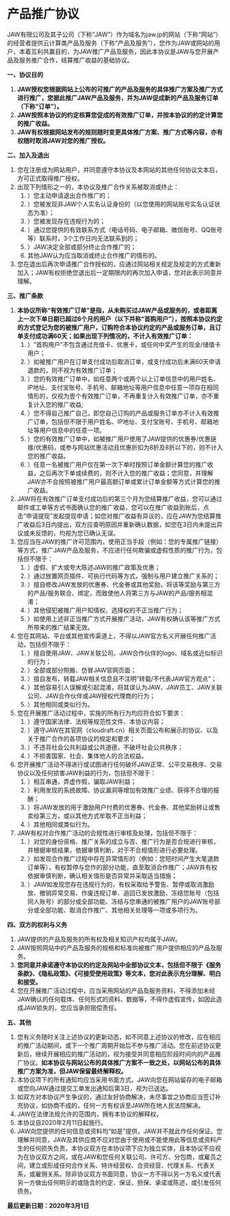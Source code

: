 # 产品推广协议

JAW有限公司及其子公司（下称“JAW”）作为域名为jaw.jp的网站（下称“网站”）的经营者提供云计算类产品及服务（下称“产品及服务”），您作为JAW或网站的用户，本着互利共赢目的，为JAW推广产品及服务，因此本协议是JAW与您开展产品及服务推广合作，结算推广收益的基础协议。

**一、协议目的**

1. **JAW授权您根据网站上公布的可推广的产品及服务的具体推广方案及推广方式进行推广，您据此推广JAW产品及服务，并为JAW促成新的产品及服务订单（下称“订单”）。**
2. **JAW按照本协议的约定核算您促成的有效推广订单，并按本协议的约定计算您的推广收益。**
3. **JAW有权根据网站发布的规则随时变更具体推广方案、推广方式等内容，亦有权随时取消JAW对您的推广授权。**

**二、加入及退出**

1. 您在注册成为网站用户，并同意遵守本协议及本网站的其他任何协议文本后，方可正式取得推广授权。
2. 出现下列情形之一的，本协议及推广合作关系被取消或终止：
   1. ）您主动申请退出合作推广的；
   2. ）您被发现非JAW个人实名认证身份的（以您使用的网站账号实名认证状态为准）；
   3. ）您被发现存在违规行为的；
   4. ）通过您提供的有效联系方式（电话号码、电子邮箱、微信账号、QQ账号等）联系时，3个工作日内无法联系到的；
   5. ）JAW决定全部或部分终止合作推广的；
   6. 其他JAW认为应当取消或终止合作推广的情形的。
3. 您在退出后再次申请推广合作授权的，应通过网站相关规定及规定的方式重新加入；JAW有权拒绝您退出后一定期限内的再次加入申请，您对此表示同意并理解。

**三、推广条款**

1. **本协议所称“有效推广订单”是指，从未购买过JAW产品或服务的，或者距离上一次下单日期已超过6个月的用户（以下并称“首购用户”），按照本协议约定的方式登记为您的被推广用户，订购符合本协议约定的产品或服务订单，且订单支付成功满60天；如果出现下列情况的，不计入有效推广订单：**
   1. ）“首购用户”不包含通过充值卡、优惠卡，或任何中奖产生的现金/储值卡用户；
   2. ）如被推广用户在订单支付成功后取消订单，或支付成功后未满60天申请退款的，则不视为有效推广订单；
   3. ）您的有效推广订单中，如任意两个或两个以上订单信息中的用户姓名、IP地址、支付宝账号、手机号、邮箱地址等用户信息中任意一项存在相同情形的，仅视为壹个有效推广订单，不再重复计入有效推广订单，亦不重复计入您的推广收益;
   4. ）您不得自己推广自己，即您自己订购的产品或服务订单亦不计入有效推广订单，包括但不限于用户姓名、IP地址、支付宝账号、手机号、邮箱地址等用户信息中的任意一项。
   5. ）您的有效推广订单中，如被推广用户使用了JAW提供的优惠券/优惠链接/优惠码，或参与网站优惠活动且优惠折扣为8折及8折以下的，则不计入您的推广收益。
   6. ）任意一名被推广用户仅在第一次下单时按照订单金额计算您的推广收益，之后再次下单或续费的，则不计入您的推广收益；您同意，并理解JAW亦不会按照被推广用户最高额订单或累计订单金额等方式计算您的推广收益。
2. JAW将在有效推广订单支付成功后的第三个月为您结算推广收益，您可以通过邮件或工单等方式书面确认您的推广收益，您可以在推广收益到账后，点击“申请提现”发起提现申请；如您对推广收益有异议的，应在JAW为您结算推广收益后3日内提出，双方应查明原因并重新确认数据，如您在3日内未提出异议或未反馈的，均视为您已确认无误。
3. 您应当在JAW的推广许可范围内，使用正当手段（例如：您的专属推广链接）等方式，推广JAW产品及服务，不应进行任何欺骗或虚假性质的推广行为，包括但不限于：
   1. ）虚假、扩大或夸大陈述JAW的推广政策及优惠；
   2. ）通过放置网页插件、可执行代码等方式，强制与用户建立推广关系的；
   3. ）擅自修改JAW发放的优惠券、代金券或其他奖励，将该等奖励与第三方的产品/服务联合、绑定，而致使他人将第三方与JAW的产品/服务相混淆；
   4. ）其他侵犯被推广用户知情权、选择权的不正当推广行为；
   5. ）如使用上述非正当推广方式开展推广活动，JAW有权确认该等推广方式所带来的推广结果无效。
4. 您在其网站、平台或其他宣传渠道上，不得以JAW官方名义开展任何推广活动，包括但不限于：
   1. ）擅自使用JAW、JAW关联公司、JAW合作伙伴的logo、域名或近似标识的行为；
   2. ）全部或部分照搬、仿冒JAW官网页面；
   3. ）擅自发布、转载JAW相关信息且不注明“转载/不代表JAW官方观点”；
   4. ）其他容易引人误解或引起混淆，将其误认为JAW、JAW员工、JAW关联公司、JAW合作伙伴或JAW授权代理商的行为；
   5. ）其他相同或类似行为。
5. 您在开展推广活动过程中，实施的所有行为均应符合如下要求：
   1. ）遵守国家法律、法规等规范性文件、本协议内容；
   2. ）遵守JAW在其官网（cloudraft.cn）相关页面公布和展示的协议、以及关于推广合作的各项协议的规定和要求；
   3. ）不违背社会公共利益或公共道德，不破坏社会公共秩序；
   4. ）不损害国家、社会、集体他人的合法权益。
6. 您开展推广活动不得进行或试图进行任何破坏JAW正常、公平交易秩序、交易协议以及任何损害JAW利益的行为，包括但不限于：
   1. ）相互串通，弄虚作假，骗取JAW利益；
   2. ）利用发现的系统故障、协议漏洞等增加有效推广业绩、获得不合理的报酬；
   3. ）将JAW发放的用于激励用户付费的优惠券、代金券、其他奖励转让或售卖给第三方，或以其他方式牟取不正当利益；
   4. ）其他相同或类似行为。
7. JAW有权对合作推广活动的合规性进行审核及处理，包括但不限于：
   1. ）对您的身份资格、推广关系的成立与否、推广行为是否合规进行审核，并根据审核结果，依据审慎判断，对于不合规情形进行必要处理。
   2. ）如发现合作推广过程中存在异常情形的（例如：您短时间产生大笔退款订单等），有权暂停与您作的部分功能，直至取消合作推广；JAW并有权依据审慎判断，确认相关情形是否异常并采取适当措施；
   3. ）JAW如发现您存在违规行为的，有权采取给予警告、暂停或取消激励放、撤销异常交易、作废违规订单、追回已发放激励、冻结您账号（包括同人账号）的部分或全部功能、冻结与您串通的被推广用户的JAW账号部分或全部功能、取消合作推广、其他相关处理等一项或多项行为。

**四、双方的权利与义务**

1. JAW提供的产品及服务的所有权及相关知识产权均属于JAW。
2. JAW按照网站中的产品及服务的规格和标准向被推广用户提供相应的产品及服务。
3. **您同意并承诺遵守本协议的约定及网站中全部协议文本，包括但不限于《服务条款》、《隐私政策》、《可接受使用政策》等文本，您对此表示充分理解、明白和接受。**
4. 您在开展推广活动过程中，应当采用网站的产品及服务资料，不得添加未经JAW确认的任何载体、任何形式的资料、数据等，不得作虚假宣传，如因此造成JAW损失的，您应当承担赔偿责任。

**五、其他**

1. 您有义务随时关注上述协议的更新动态，如不同意上述协议的修改，应在相应的推广活动期间，或下一个推广周期开始后不参与推广活动。您在前述协议更新后，继续开展相应的推广活动的，视为接受并同意相应阶段时间内的产品推广协议。**如本协议与网站公布的具体推广方案不一致之处，以网站公布的具体推广方案为准，但JAW保留最终解释权。**
2. 本协议项下的所有通知均应当采用书面方式，JAW向您在网站留存的电子邮箱或您向JAW通过提交工单发出通知后第3日，视为已送达。
3. 如双方对本协议产生争议的，通过友好协商解决，未尽事宜之协商应当签订补充协议，如协商不成的，任何一方有权诉至JAW所在地人民法院解决。
4. JAW在法律法规允许的范围内，拥有本协议的解释权。
5. 本协议自2020年2月11日起施行。
6. JAW向您提供的任何信息或资料均“如是”提供，JAW并不就此作任何保证。您理解并同意，JAW及其供应商不应对您由于使用或不能使用此等信息或资料产生的任何损失负责。本协议双方在本协议项下应为独立实体，且本协议不应视为在协议双方之间，或在JAW和您任何关联公司、许可方、分包商，或雇员之间，建立或形成任何合作关系、特许经营权、合资经营、代理关系、代表关系，或雇佣关系。除非协议双方书面同意，协议一方不得以另一方名义或代表另一方做出任何明示的或隐含的约定、保证、担保、承诺或陈述，或引发任何债务。

**最后更新日期：2020年3月1日**

